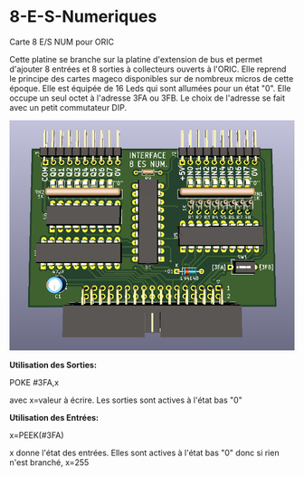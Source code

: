 # 8-E-S-Numeriques
Carte 8 E/S NUM pour ORIC

Cette platine se branche sur la platine d'extension de bus et permet d'ajouter 8 entrées et 8 sorties à collecteurs ouverts à l'ORIC.
Elle reprend le principe des cartes mageco disponibles sur de nombreux micros de cette époque.
Elle est équipée de 16 Leds qui sont allumées pour un état "0". Elle occupe un seul octet à l'adresse 3FA ou 3FB. Le choix de l'adresse se fait avec un petit commutateur DIP.

![Platine d'extension](./8ES_logiques.jpg?raw=true "Optional Title")

__Utilisation des Sorties:__

POKE #3FA,x

avec x=valeur à écrire. Les sorties sont actives à l'état bas "0"

__Utilisation des Entrées:__

x=PEEK(#3FA)

x donne l'état des entrées. Elles sont actives à l'état bas "0" donc si rien n'est branché, x=255
